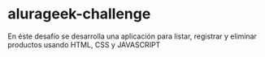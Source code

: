 # alurageek-challenge
En éste desafío se desarrolla una aplicación para listar, registrar y eliminar productos usando HTML, CSS y JAVASCRIPT
